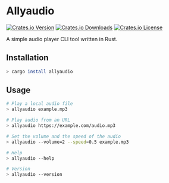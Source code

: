 # Allyaudio

[![Crates.io Version](https://img.shields.io/crates/v/allyaudio)](https://crates.io/crates/allyaudio)
[![Crates.io Downloads](https://img.shields.io/crates/d/allyaudio)](https://crates.io/crates/allyaudio)
[![Crates.io License](https://img.shields.io/crates/l/allyaudio)](https://crates.io/crates/allyaudio)

A simple audio player CLI tool written in Rust.

## Installation

```sh
> cargo install allyaudio
```

## Usage

```sh
# Play a local audio file
> allyaudio example.mp3

# Play audio from an URL
> allyaudio https://example.com/audio.mp3

# Set the volume and the speed of the audio
> allyaudio --volume=2 --speed=0.5 example.mp3

# Help
> allyaudio --help

# Version
> allyaudio --version
```

